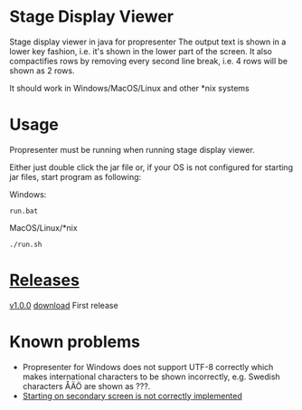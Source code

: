 Stage Display Viewer
==================

Stage display viewer in java for propresenter
The output text is shown in a lower key fashion, i.e. it's shown in the lower part of the screen. It also compactifies rows by removing every second line break, i.e. 4 rows will be shown as 2 rows.

It should work in Windows/MacOS/Linux and other *nix systems

# Usage
Propresenter must be running when running stage display viewer.

Either just double click the jar file or, if your OS is not configured for starting jar files, start program as following:

Windows:

    run.bat

MacOS/Linux/*nix

    ./run.sh

# [Releases](https://github.com/danielkihlgren/stagedisplayviewer/releases)
[v1.0.0](https://github.com/danielkihlgren/stagedisplayviewer/releases/tag/v1.0.0) [download](https://github.com/danielkihlgren/stagedisplayviewer/releases/download/v1.0.0/StageDisplayViewer.zip)
First release

# Known problems
* Propresenter for Windows does not support UTF-8 correctly which makes international characters to be shown incorrectly, e.g. Swedish characters ÅÄÖ are shown as ???.
* [Starting on secondary screen is not correctly implemented](https://github.com/danielkihlgren/stagedisplayviewer/issues/1)
